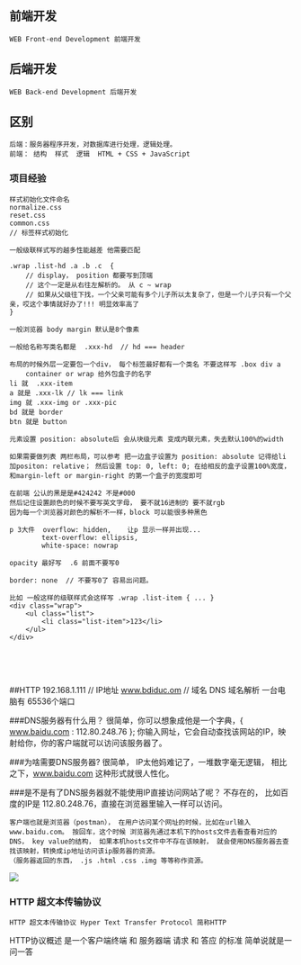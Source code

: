 ## 前端开发
	WEB Front-end Development 前端开发
## 后端开发
	WEB Back-end Development 后端开发

## 区别
	后端：服务器程序开发，对数据库进行处理，逻辑处理。
	前端： 结构	样式	逻辑  HTML + CSS + JavaScript

### 项目经验
	样式初始化文件命名
	normalize.css
	reset.css
	common.css 
	// 标签样式初始化
	
	一般级联样式写的越多性能越差 他需要匹配
	
	.wrap .list-hd .a .b .c  {
		// display， position 都要写到顶端
		// 这个一定是从右往左解析的。 从 c ~ wrap
		// 如果从父级往下找，一个父亲可能有多个儿子所以太复杂了，但是一个儿子只有一个父亲，哎这个事情就好办了!!! 明显效率高了
	}
	
	一般浏览器 body margin 默认是8个像素
	
	一般给名称写类名都是  .xxx-hd  // hd === header
	
	布局的时候外层一定要包一个div， 每个标签最好都有一个类名 不要这样写 .box div a
	 	container or wrap 给外包盒子的名字
	li 就  .xxx-item
	a 就是 .xxx-lk // lk === link
	img 就 .xxx-img or .xxx-pic
	bd 就是 border
	btn 就是 button
	
	元素设置 position: absolute后 会从块级元素 变成内联元素，失去默认100%的width
	
	如果需要做列表 两栏布局，可以参考 把一边盒子设置为 position: absolute 记得给li加positon: relative； 然后设置 top: 0, left: 0; 在给相反的盒子设置100%宽度，和margin-left or margin-right 的第一个盒子的宽度即可
	
	在前端 公认的黑是是#424242 不是#000
	然后记住设置颜色的时候不要写英文字母， 要不就16进制的 要不就rgb 
	因为每一个浏览器对颜色的解析不一样，block 可以能很多种黑色
	
	p 3大件  overflow: hidden,    让p 显示一样并出现...
	        text-overflow: ellipsis, 
	        white-space: nowrap
	
	opacity 最好写  .6 前面不要写0
	
	border: none  // 不要写0了 容易出问题。
	
	比如 一般这样的级联样式会这样写 .wrap .list-item { ... }
	<div class="wrap">
		<ul class="list">
			<li class="list-item">123</li>
		</ul>
	</div>
​	


​	

##HTTP
	192.168.1.111 // IP地址
	www.bdiduc.om // 域名
	DNS 域名解析
	一台电脑有 65536个端口

###DNS服务器有什么用？
	很简单，你可以想象成他是一个字典，{ www.baidu.com : 112.80.248.76 };
	你输入网址，它会自动查找该网站的IP，映射给你，你的客户端就可以访问该服务器了。

###为啥需要DNS服务器? 
	很简单， IP太他妈难记了，一堆数字毫无逻辑， 相比之下，www.baidu.com 这种形式就很人性化。

###是不是有了DNS服务器就不能使用IP直接访问网站了呢？
	不存在的， 比如百度的IP是 112.80.248.76，直接在浏览器里输入一样可以访问。


	客户端也就是浏览器（postman）， 在用户访问某个网址的时候，比如在url输入 www.baidu.com。 按回车，这个时候 浏览器先通过本机下的hosts文件去看查看对应的 DNS， key value的结构， 如果本机hosts文件中不存在该映射， 就会使用DNS服务器去查找该映射，转换成ip地址访问该ip服务器的资源。
	（服务器返回的东西， .js .html .css .img 等等称作资源。

![](C:\Users\87314\Desktop\js\123.png)



### HTTP 超文本传输协议
	HTTP 超文本传输协议 Hyper Text Transfer Protocol 简称HTTP

HTTP协议概述 是一个客户端终端 和 服务器端 请求 和 答应 的标准 简单说就是一问一答


